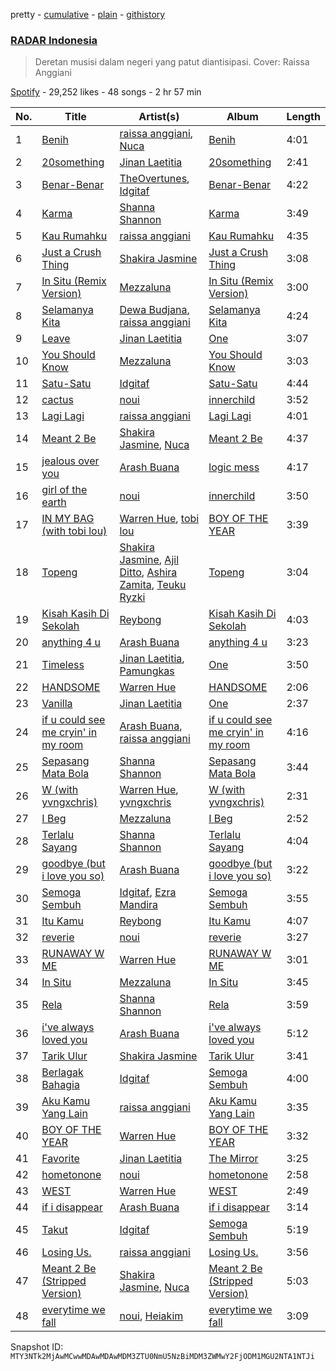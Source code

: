 pretty - [cumulative](/playlists/cumulative/37i9dQZF1DWYxUz0Ouugmb.md) - [plain](/playlists/plain/37i9dQZF1DWYxUz0Ouugmb) - [githistory](https://github.githistory.xyz/mackorone/spotify-playlist-archive/blob/main/playlists/plain/37i9dQZF1DWYxUz0Ouugmb)

### [RADAR Indonesia](https://open.spotify.com/playlist/37i9dQZF1DWYxUz0Ouugmb)

> Deretan musisi dalam negeri yang patut diantisipasi\. Cover: Raissa Anggiani

[Spotify](https://open.spotify.com/user/spotify) - 29,252 likes - 48 songs - 2 hr 57 min

| No. | Title | Artist(s) | Album | Length |
|---|---|---|---|---|
| 1 | [Benih](https://open.spotify.com/track/2Z00Dv9p5vFWBHay0ZAAs3) | [raissa anggiani](https://open.spotify.com/artist/11k3Y6uyixbyGfgPl8qZTZ), [Nuca](https://open.spotify.com/artist/5x3nSujruZLuB6xBicI6Ai) | [Benih](https://open.spotify.com/album/3KS6UByFSUlxds9m260bz9) | 4:01 |
| 2 | [20something](https://open.spotify.com/track/6YhMlj1ZyjYOC3bD7OZP1Q) | [Jinan Laetitia](https://open.spotify.com/artist/0BCK8dKHWITYcDo06Fuxth) | [20something](https://open.spotify.com/album/3oNpunZbbJ85TMqLrxlrck) | 2:41 |
| 3 | [Benar\-Benar](https://open.spotify.com/track/21h4Kd8KTMPpLtQ7vdc2Aq) | [TheOvertunes](https://open.spotify.com/artist/3t4MHnVggiFLOuSSh4odBk), [Idgitaf](https://open.spotify.com/artist/7pFWMC2E7h8eL3SZyHRsRq) | [Benar\-Benar](https://open.spotify.com/album/1fkRzmZR6GU8BQOcvAfy69) | 4:22 |
| 4 | [Karma](https://open.spotify.com/track/5EdR4T0aRFTb18gtmbCNYL) | [Shanna Shannon](https://open.spotify.com/artist/2wJ77L3w0hTQDJH9uH39c2) | [Karma](https://open.spotify.com/album/59BX9nwYcT4VuU9TbAf7HA) | 3:49 |
| 5 | [Kau Rumahku](https://open.spotify.com/track/7nQoDLkzCcoIpKPQt3eCdN) | [raissa anggiani](https://open.spotify.com/artist/11k3Y6uyixbyGfgPl8qZTZ) | [Kau Rumahku](https://open.spotify.com/album/7vPQboGZn7eLlwwyOeCTQO) | 4:35 |
| 6 | [Just a Crush Thing](https://open.spotify.com/track/2VirB9Zej4MbwC1x8WcfWx) | [Shakira Jasmine](https://open.spotify.com/artist/18nKUAfNnowoqfqDhwI3X3) | [Just a Crush Thing](https://open.spotify.com/album/3l2H3rjDgNCX4dizR3izOY) | 3:08 |
| 7 | [In Situ \(Remix Version\)](https://open.spotify.com/track/2BzHGy5g8keLdzk18JWd1n) | [Mezzaluna](https://open.spotify.com/artist/2B8y0aE3IZYSeyKYj34W6a) | [In Situ \(Remix Version\)](https://open.spotify.com/album/33Wa80qjHTh7UnaxyT0i7N) | 3:00 |
| 8 | [Selamanya Kita](https://open.spotify.com/track/1VQeq5W6s0gUgz9M81Vz5L) | [Dewa Budjana](https://open.spotify.com/artist/1DvbGHKUGTOIns3BXzyKhB), [raissa anggiani](https://open.spotify.com/artist/11k3Y6uyixbyGfgPl8qZTZ) | [Selamanya Kita](https://open.spotify.com/album/5rKh1EYXDOswbhjK4diBZx) | 4:24 |
| 9 | [Leave](https://open.spotify.com/track/0EoKAD9I7OOOohRmmVvtIT) | [Jinan Laetitia](https://open.spotify.com/artist/0BCK8dKHWITYcDo06Fuxth) | [One](https://open.spotify.com/album/13P9zBl1EtCVYBrMbiPqXJ) | 3:07 |
| 10 | [You Should Know](https://open.spotify.com/track/5my3W0CKAb8kb6Z2Z7NjGx) | [Mezzaluna](https://open.spotify.com/artist/2B8y0aE3IZYSeyKYj34W6a) | [You Should Know](https://open.spotify.com/album/47k8LFRZGbI3TKNSzuHAjq) | 3:03 |
| 11 | [Satu\-Satu](https://open.spotify.com/track/5rFNflUKMTsOlBVdGv1ahL) | [Idgitaf](https://open.spotify.com/artist/7pFWMC2E7h8eL3SZyHRsRq) | [Satu\-Satu](https://open.spotify.com/album/2WFFb7cIQXQXvuOsoqB69C) | 4:44 |
| 12 | [cactus](https://open.spotify.com/track/7KMVvz2pgecZrUDkRJiFqY) | [noui](https://open.spotify.com/artist/3NNLu9Wli3fbZW22xzN08B) | [innerchild](https://open.spotify.com/album/72jZtqNaiAbUmcU5OqVgp9) | 3:52 |
| 13 | [Lagi Lagi](https://open.spotify.com/track/2kN0Lv2Bk0n1KuP9drjWxf) | [raissa anggiani](https://open.spotify.com/artist/11k3Y6uyixbyGfgPl8qZTZ) | [Lagi Lagi](https://open.spotify.com/album/1nj3yCHh1mXPJMTjrQ6ikN) | 4:01 |
| 14 | [Meant 2 Be](https://open.spotify.com/track/35xF6iKiyjohKJgg7dntw4) | [Shakira Jasmine](https://open.spotify.com/artist/18nKUAfNnowoqfqDhwI3X3), [Nuca](https://open.spotify.com/artist/5x3nSujruZLuB6xBicI6Ai) | [Meant 2 Be](https://open.spotify.com/album/0KORzAxKyh3MKupM2ArZtd) | 4:37 |
| 15 | [jealous over you](https://open.spotify.com/track/2ldcIznpTSRjxoDsNpM3wF) | [Arash Buana](https://open.spotify.com/artist/3OFUmiZcD0AWtjOYFJVpwM) | [logic mess](https://open.spotify.com/album/5O73HFP1TRW52nqawnv7iz) | 4:17 |
| 16 | [girl of the earth](https://open.spotify.com/track/4yLWk1DIcgBihCDFD7MshU) | [noui](https://open.spotify.com/artist/3NNLu9Wli3fbZW22xzN08B) | [innerchild](https://open.spotify.com/album/72jZtqNaiAbUmcU5OqVgp9) | 3:50 |
| 17 | [IN MY BAG \(with tobi lou\)](https://open.spotify.com/track/3Vdu1sTIUi45NZvguJDmhk) | [Warren Hue](https://open.spotify.com/artist/4qcKNkdxUidhvUByB2eQ6g), [tobi lou](https://open.spotify.com/artist/4T8NIfZmVY6TJFqVzN6X49) | [BOY OF THE YEAR](https://open.spotify.com/album/7jKfffXc64aO4CubnAI1UJ) | 3:39 |
| 18 | [Topeng](https://open.spotify.com/track/2iHfsyJp0tRdGH3xgSRtSz) | [Shakira Jasmine](https://open.spotify.com/artist/18nKUAfNnowoqfqDhwI3X3), [Ajil Ditto](https://open.spotify.com/artist/2vtCmMvb2FdI8GbBkgGDE1), [Ashira Zamita](https://open.spotify.com/artist/7u6zt5ZVx1yiUWbCzCyD2l), [Teuku Ryzki](https://open.spotify.com/artist/5sO5QK8taSVb6DPtAD0Xw0) | [Topeng](https://open.spotify.com/album/67m8hYyCtFwU9CaPVpyGAE) | 3:04 |
| 19 | [Kisah Kasih Di Sekolah](https://open.spotify.com/track/7BrOAEtCjD5cHXLLykPCqV) | [Reybong](https://open.spotify.com/artist/6kthu3bnrZuU7G1VLmRWF5) | [Kisah Kasih Di Sekolah](https://open.spotify.com/album/0uT4pw1USlXFDKeWyFfxLC) | 4:03 |
| 20 | [anything 4 u](https://open.spotify.com/track/20p998Iw1tqEeHHvnxZ1wx) | [Arash Buana](https://open.spotify.com/artist/3OFUmiZcD0AWtjOYFJVpwM) | [anything 4 u](https://open.spotify.com/album/64K42F7vbZEIxKUZjz0bq5) | 3:23 |
| 21 | [Timeless](https://open.spotify.com/track/64mtE2D4LtP9AaKbF5CGJT) | [Jinan Laetitia](https://open.spotify.com/artist/0BCK8dKHWITYcDo06Fuxth), [Pamungkas](https://open.spotify.com/artist/7d86ERlvO5UG44j7Va0Y0C) | [One](https://open.spotify.com/album/13P9zBl1EtCVYBrMbiPqXJ) | 3:50 |
| 22 | [HANDSOME](https://open.spotify.com/track/79deaUtPDHb03XPGbw9vkn) | [Warren Hue](https://open.spotify.com/artist/4qcKNkdxUidhvUByB2eQ6g) | [HANDSOME](https://open.spotify.com/album/4cFVHMqi4KvkOrb6zlhdvT) | 2:06 |
| 23 | [Vanilla](https://open.spotify.com/track/1JVS1j91lyFfLltcWerYSh) | [Jinan Laetitia](https://open.spotify.com/artist/0BCK8dKHWITYcDo06Fuxth) | [One](https://open.spotify.com/album/13P9zBl1EtCVYBrMbiPqXJ) | 2:37 |
| 24 | [if u could see me cryin' in my room](https://open.spotify.com/track/13sOb9V6Y3uCnRxY9HIZqP) | [Arash Buana](https://open.spotify.com/artist/3OFUmiZcD0AWtjOYFJVpwM), [raissa anggiani](https://open.spotify.com/artist/11k3Y6uyixbyGfgPl8qZTZ) | [if u could see me cryin' in my room](https://open.spotify.com/album/3Ylr1ueJYvCCM2i7yPTReZ) | 4:16 |
| 25 | [Sepasang Mata Bola](https://open.spotify.com/track/4jRX03skpItE7YzxVjaPZX) | [Shanna Shannon](https://open.spotify.com/artist/2wJ77L3w0hTQDJH9uH39c2) | [Sepasang Mata Bola](https://open.spotify.com/album/7AKPjfIbnFsKHV6rdKb2El) | 3:44 |
| 26 | [W \(with yvngxchris\)](https://open.spotify.com/track/4pFkivUXTiGcEQS4dfcVc6) | [Warren Hue](https://open.spotify.com/artist/4qcKNkdxUidhvUByB2eQ6g), [yvngxchris](https://open.spotify.com/artist/2qB0DlFsQOpNh0bdMCJLwr) | [W \(with yvngxchris\)](https://open.spotify.com/album/6wWt12ueB7BwQJS0OcuoHZ) | 2:31 |
| 27 | [I Beg](https://open.spotify.com/track/48r2oRtw3RSOZHnuQFWZWb) | [Mezzaluna](https://open.spotify.com/artist/2B8y0aE3IZYSeyKYj34W6a) | [I Beg](https://open.spotify.com/album/4GskNwqLX1y2uHhL73JH9j) | 2:52 |
| 28 | [Terlalu Sayang](https://open.spotify.com/track/4shyP6S00jyjHZZz9oRs7b) | [Shanna Shannon](https://open.spotify.com/artist/2wJ77L3w0hTQDJH9uH39c2) | [Terlalu Sayang](https://open.spotify.com/album/4BvjQGyatE1Y4jmNgwAn3A) | 4:04 |
| 29 | [goodbye \(but i love you so\)](https://open.spotify.com/track/11m4b4pLPkjREaA4p9CQGR) | [Arash Buana](https://open.spotify.com/artist/3OFUmiZcD0AWtjOYFJVpwM) | [goodbye \(but i love you so\)](https://open.spotify.com/album/7cPgBJ1xi3QLgeLNtcDsmu) | 3:22 |
| 30 | [Semoga Sembuh](https://open.spotify.com/track/4xEcTICXVeJMelJJya2IXR) | [Idgitaf](https://open.spotify.com/artist/7pFWMC2E7h8eL3SZyHRsRq), [Ezra Mandira](https://open.spotify.com/artist/65TmVa8KZPj1UgvqZUuHqJ) | [Semoga Sembuh](https://open.spotify.com/album/6x67lQpaX0KyEpmso8bfqh) | 3:55 |
| 31 | [Itu Kamu](https://open.spotify.com/track/3qGkwkxr7N2VfFf3fImq0x) | [Reybong](https://open.spotify.com/artist/6kthu3bnrZuU7G1VLmRWF5) | [Itu Kamu](https://open.spotify.com/album/6Xl8CANrPQXIALJB1W2aNG) | 4:07 |
| 32 | [reverie](https://open.spotify.com/track/2Wip5AS4ofsLpRoYK4433A) | [noui](https://open.spotify.com/artist/3NNLu9Wli3fbZW22xzN08B) | [reverie](https://open.spotify.com/album/5N2Upnzz1c39IygJXUHTsJ) | 3:27 |
| 33 | [RUNAWAY W ME](https://open.spotify.com/track/7pzfaLBUK9WvVT2ageCLZ5) | [Warren Hue](https://open.spotify.com/artist/4qcKNkdxUidhvUByB2eQ6g) | [RUNAWAY W ME](https://open.spotify.com/album/0e5zw8a0EjqapZqc7Fkmv4) | 3:01 |
| 34 | [In Situ](https://open.spotify.com/track/6pNdQ1iQsK2z3nJeWoU7Ba) | [Mezzaluna](https://open.spotify.com/artist/2B8y0aE3IZYSeyKYj34W6a) | [In Situ](https://open.spotify.com/album/54ku7s6zlpt1KoTR8raxp6) | 3:45 |
| 35 | [Rela](https://open.spotify.com/track/1azXDEz0VyJzPUfjq3dxJZ) | [Shanna Shannon](https://open.spotify.com/artist/2wJ77L3w0hTQDJH9uH39c2) | [Rela](https://open.spotify.com/album/3pAIePTL43Po9BwgPJn2m0) | 3:59 |
| 36 | [i've always loved you](https://open.spotify.com/track/0zB7FqXYqlcjYy2Zclz5r4) | [Arash Buana](https://open.spotify.com/artist/3OFUmiZcD0AWtjOYFJVpwM) | [i've always loved you](https://open.spotify.com/album/558Ysrewk0x3CMG2DozIkF) | 5:12 |
| 37 | [Tarik Ulur](https://open.spotify.com/track/7HBnW7E26egSo7p7DWs9XH) | [Shakira Jasmine](https://open.spotify.com/artist/18nKUAfNnowoqfqDhwI3X3) | [Tarik Ulur](https://open.spotify.com/album/3nOtvP5lymtIrN6UT4M3kC) | 3:41 |
| 38 | [Berlagak Bahagia](https://open.spotify.com/track/2H3Cb56ZSByWF0bX9LyTqI) | [Idgitaf](https://open.spotify.com/artist/7pFWMC2E7h8eL3SZyHRsRq) | [Semoga Sembuh](https://open.spotify.com/album/6x67lQpaX0KyEpmso8bfqh) | 4:00 |
| 39 | [Aku Kamu Yang Lain](https://open.spotify.com/track/2yhAtx8uyIKRnxLX3ftu8I) | [raissa anggiani](https://open.spotify.com/artist/11k3Y6uyixbyGfgPl8qZTZ) | [Aku Kamu Yang Lain](https://open.spotify.com/album/2WbvbkUUDWh8yFKxzXNux1) | 3:35 |
| 40 | [BOY OF THE YEAR](https://open.spotify.com/track/6jRjPgWMFdYROlNXU5xUZQ) | [Warren Hue](https://open.spotify.com/artist/4qcKNkdxUidhvUByB2eQ6g) | [BOY OF THE YEAR](https://open.spotify.com/album/1PQd3NJjYgsG2pE88bwTwp) | 3:32 |
| 41 | [Favorite](https://open.spotify.com/track/6Nd7rc30EsFdGrwfeB8N2n) | [Jinan Laetitia](https://open.spotify.com/artist/0BCK8dKHWITYcDo06Fuxth) | [The Mirror](https://open.spotify.com/album/51etW6Ge46Vuuvhq5cgTQ6) | 3:25 |
| 42 | [hometonone](https://open.spotify.com/track/2r3QRuErB1Lgck5CqI2KH4) | [noui](https://open.spotify.com/artist/3NNLu9Wli3fbZW22xzN08B) | [hometonone](https://open.spotify.com/album/1uadeW46GYVBfUsqtK45in) | 2:58 |
| 43 | [WEST](https://open.spotify.com/track/7LiXlY6Fhueht9ME6oLzWN) | [Warren Hue](https://open.spotify.com/artist/4qcKNkdxUidhvUByB2eQ6g) | [WEST](https://open.spotify.com/album/2Z6pkESrKWO14hSFVaUNmS) | 2:49 |
| 44 | [if i disappear](https://open.spotify.com/track/63UXZzoNnFZxkv7AHwqLn3) | [Arash Buana](https://open.spotify.com/artist/3OFUmiZcD0AWtjOYFJVpwM) | [if i disappear](https://open.spotify.com/album/46pvSQi4EfBrQBv9L1SjKk) | 3:14 |
| 45 | [Takut](https://open.spotify.com/track/3ciZ0IbqYoFV7R20D0TBgA) | [Idgitaf](https://open.spotify.com/artist/7pFWMC2E7h8eL3SZyHRsRq) | [Semoga Sembuh](https://open.spotify.com/album/6x67lQpaX0KyEpmso8bfqh) | 5:19 |
| 46 | [Losing Us.](https://open.spotify.com/track/6embPWj9qvusLg9JpbAmCQ) | [raissa anggiani](https://open.spotify.com/artist/11k3Y6uyixbyGfgPl8qZTZ) | [Losing Us.](https://open.spotify.com/album/5rcVsRWjcqRgK91jsNCVWo) | 3:56 |
| 47 | [Meant 2 Be \(Stripped Version\)](https://open.spotify.com/track/6rYi8GI5jEUCYSHYZSlpvZ) | [Shakira Jasmine](https://open.spotify.com/artist/18nKUAfNnowoqfqDhwI3X3), [Nuca](https://open.spotify.com/artist/5x3nSujruZLuB6xBicI6Ai) | [Meant 2 Be \(Stripped Version\)](https://open.spotify.com/album/4VlVn6uG7iXD7H9Onqb6c8) | 5:03 |
| 48 | [everytime we fall](https://open.spotify.com/track/2Y1Uszl2U8QdwOLtizvUUI) | [noui](https://open.spotify.com/artist/3NNLu9Wli3fbZW22xzN08B), [Heiakim](https://open.spotify.com/artist/7CSdLmKke7VFyb0ZJfl3W1) | [everytime we fall](https://open.spotify.com/album/1wmhx7Q7Y4dYDWJ7jOWwUQ) | 3:09 |

Snapshot ID: `MTY3NTk2MjAwMCwwMDAwMDAwMDM3ZTU0NmU5NzBiMDM3ZWMwY2FjODM1MGU2NTA1NTJi`
